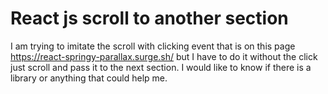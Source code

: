 
# React js scroll to another section

I am trying to imitate the scroll with clicking event that is on this page https://react-springy-parallax.surge.sh/ but I have to do it without the click just scroll and pass it to the next section. I would like to know if there is a library or anything that could help me.

        